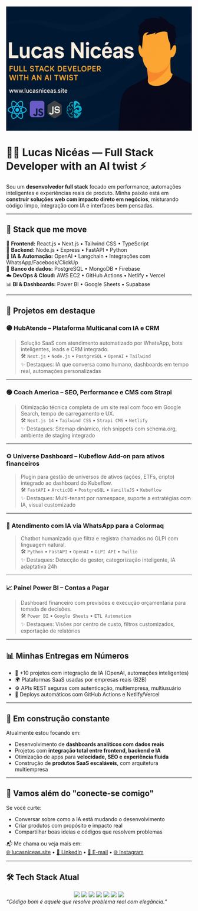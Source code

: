 <p align="center">
  <img src="https://github.com/lucasniceas/lucasniceas/blob/main/readme-banner.png" alt="Lucas Nicéas banner"/>
</p>

# 👨‍💻 Lucas Nicéas — Full Stack Developer with an AI twist ⚡️


Sou um **desenvolvedor full stack** focado em performance, automações inteligentes e experiências reais de produto. Minha paixão está em **construir soluções web com impacto direto em negócios**, misturando código limpo, integração com IA e interfaces bem pensadas.

---

## 🚀 Stack que me move

<div align="left">

🎯 **Frontend:** React.js • Next.js • Tailwind CSS • TypeScript  
🔧 **Backend:** Node.js • Express • FastAPI • Python  
🧠 **IA & Automação:** OpenAI • Langchain • Integrações com WhatsApp/Facebook/ClickUp  
💾 **Banco de dados:** PostgreSQL • MongoDB • Firebase  
☁️ **DevOps & Cloud:** AWS EC2 • GitHub Actions • Netlify • Vercel  
📊 **BI & Dashboards:** Power BI • Google Sheets • Supabase

</div>

---

## 🧩 Projetos em destaque

### 🟣 HubAtende – Plataforma Multicanal com IA e CRM
> Solução SaaS com atendimento automatizado por WhatsApp, bots inteligentes, leads e CRM integrado.  
🛠️ `Next.js` • `Node.js` • `PostgreSQL` • `OpenAI` • `Tailwind`  
✨ Destaques: IA que conversa como humano, dashboards em tempo real, automações personalizadas

---

### 🟢 Coach America – SEO, Performance e CMS com Strapi
> Otimização técnica completa de um site real com foco em Google Search, tempo de carregamento e UX.  
🛠️ `Next.js 14` • `Tailwind CSS` • `Strapi CMS` • `Netlify`  
✨ Destaques: Sitemap dinâmico, rich snippets com schema.org, ambiente de staging integrado

---

### ⚙️ Universe Dashboard – Kubeflow Add-on para ativos financeiros
> Plugin para gestão de universos de ativos (ações, ETFs, cripto) integrado ao dashboard do Kubeflow.  
🛠️ `FastAPI` • `ArcticDB` • `PostgreSQL` • `VanillaJS` • `Kubeflow`  
✨ Destaques: Multi-tenant por namespace, suporte a estratégias com IA, visual customizado

---

### 🧠 Atendimento com IA via WhatsApp para a Colormaq
> Chatbot humanizado que filtra e registra chamados no GLPI com linguagem natural.  
🛠️ `Python` • `FastAPI` • `OpenAI` • `GLPI API` • `Twilio`  
✨ Destaques: Detecção de gestor, categorização inteligente, IA adaptativa 24h

---

### 📈 Painel Power BI – Contas a Pagar
> Dashboard financeiro com previsões e execução orçamentária para tomada de decisões.  
🛠️ `Power BI` • `Google Sheets` • `ETL Automation`  
✨ Destaques: Visões por centro de custo, filtros customizados, exportação de relatórios

---
## 📊 Minhas Entregas em Números

- 🧠 +10 projetos com integração de IA (OpenAI, automações inteligentes)
- 🌍 Plataformas SaaS usadas por empresas reais (B2B)
- ⚙️ APIs REST seguras com autenticação, multiempresa, multiusuário
- 🚀 Deploys automáticos com GitHub Actions e Netlify/Vercel

---

## 🎯 Em construção constante

Atualmente estou focando em:
- Desenvolvimento de **dashboards analíticos com dados reais**
- Projetos com **integração total entre frontend, backend e IA**
- Otimização de apps para **velocidade, SEO e experiência fluida**
- Construção de **produtos SaaS escaláveis**, com arquitetura multiempresa

---

## 🤝 Vamos além do "conecte-se comigo"

Se você curte:
- Conversar sobre como a IA está mudando o desenvolvimento
- Criar produtos com propósito e impacto real
- Compartilhar boas ideias e códigos que resolvem problemas

📬 Me chama ou veja mais em:  
[🌐 lucasniceas.site](https://www.lucasniceas.site) • [💼 LinkedIn](https://www.linkedin.com/in/lucasniceas/) • [📩 E-mail](mailto:lucassniceaspt@hotmail.com) • [🌐 Instagram](https://www.instagram.com/lucasniceas_/)

---

## 🛠️ Tech Stack Atual

<div align="center">
  <img src="https://img.shields.io/badge/-React-000?style=for-the-badge&logo=react" />
  <img src="https://img.shields.io/badge/-Next.js-000?style=for-the-badge&logo=next.js" />
  <img src="https://img.shields.io/badge/-Node.js-339933?style=for-the-badge&logo=node.js&logoColor=white" />
  <img src="https://img.shields.io/badge/-TypeScript-3178C6?style=for-the-badge&logo=typescript&logoColor=white" />
  <img src="https://img.shields.io/badge/-PostgreSQL-4169E1?style=for-the-badge&logo=postgresql&logoColor=white" />
  <img src="https://img.shields.io/badge/-Python-3670A0?style=for-the-badge&logo=python&logoColor=ffdd54" />
  <img src="https://img.shields.io/badge/-Tailwind-06B6D4?style=for-the-badge&logo=tailwindcss&logoColor=white" />
</div>
  <i>“Código bom é aquele que resolve problema real com elegância.”</i>


